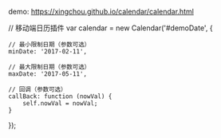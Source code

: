 demo:
  https://xingchou.github.io/calendar/calendar.html

// 移动端日历插件
var calendar = new Calendar('#demoDate', {

    // 最小限制日期（参数可选）
    minDate: '2017-02-11',

    // 最大限制日期（参数可选）
    maxDate: '2017-05-11',

    // 回调（参数可选）
    callBack: function (nowVal) {
        self.nowVal = nowVal;
    }
});
